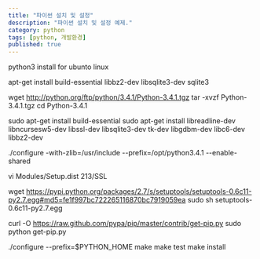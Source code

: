 ```yaml
---
title: "파이썬 설치 및 설정"
description: "파이썬 설치 및 설정 예제."
category: python 
tags: [python, 개발환경]
published: true
---
```


python3 install for ubunto linux

apt-get install build-essential libbz2-dev libsqlite3-dev sqlite3

wget http://python.org/ftp/python/3.4.1/Python-3.4.1.tgz
tar -xvzf Python-3.4.1.tgz
cd Python-3.4.1


sudo apt-get install build-essential
sudo apt-get install libreadline-dev libncursesw5-dev libssl-dev libsqlite3-dev tk-dev libgdbm-dev libc6-dev libbz2-dev



./configure -with-zlib=/usr/include --prefix=/opt/python3.4.1 --enable-shared

vi Modules/Setup.dist  213/SSL


wget https://pypi.python.org/packages/2.7/s/setuptools/setuptools-0.6c11-py2.7.egg#md5=fe1f997bc722265116870bc7919059ea
sudo sh setuptools-0.6c11-py2.7.egg

curl -O https://raw.github.com/pypa/pip/master/contrib/get-pip.py
sudo python get-pip.py


./configure --prefix=$PYTHON_HOME
make
make test
make install
